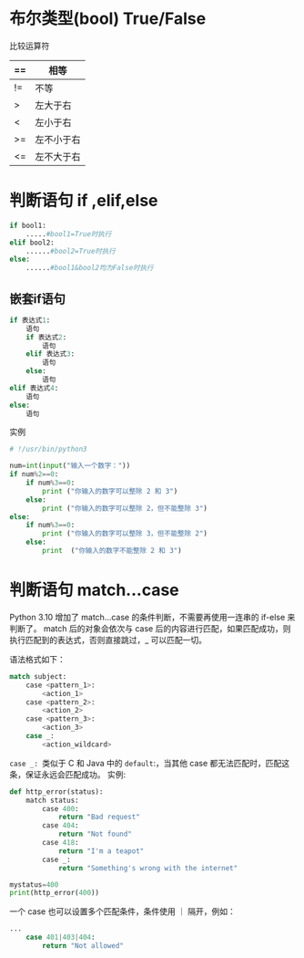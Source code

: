 # 布尔类型(bool) True/False

比较运算符

| ==  | 相等    |
| --- | ----- |
| !=  | 不等    |
| >   | 左大于右  |
| <   | 左小于右  |
| >=  | 左不小于右 |
| <=  | 左不大于右 |

# 判断语句 if ,elif,else

```python
if bool1:
    .....#bool1=True时执行
elif bool2:
    ......#bool2=True时执行
else:
    ......#bool1&bool2均为False时执行
```

## 嵌套if语句

```python
if 表达式1:
    语句
    if 表达式2:
        语句
    elif 表达式3:
        语句
    else:
        语句
elif 表达式4:
    语句
else:
    语句
```

实例

```python
# !/usr/bin/python3

num=int(input("输入一个数字："))
if num%2==0:
    if num%3==0:
        print ("你输入的数字可以整除 2 和 3")
    else:
        print ("你输入的数字可以整除 2，但不能整除 3")
else:
    if num%3==0:
        print ("你输入的数字可以整除 3，但不能整除 2")
    else:
        print  ("你输入的数字不能整除 2 和 3")
```

# 判断语句 match...case

Python 3.10 增加了 match...case 的条件判断，不需要再使用一连串的 if-else 来判断了。
match 后的对象会依次与 case 后的内容进行匹配，如果匹配成功，则执行匹配到的表达式，否则直接跳过，_ 可以匹配一切。

语法格式如下：

```python
match subject:
    case <pattern_1>:
        <action_1>
    case <pattern_2>:
        <action_2>
    case <pattern_3>:
        <action_3>
    case _:
        <action_wildcard>
```
`case _: `类似于 C 和 Java 中的 `default`:，当其他 case 都无法匹配时，匹配这条，保证永远会匹配成功。
实例:
```python
def http_error(status):
    match status:
        case 400:
            return "Bad request"
        case 404:
            return "Not found"
        case 418:
            return "I'm a teapot"
        case _:
            return "Something's wrong with the internet"

mystatus=400
print(http_error(400))
```
一个 case 也可以设置多个匹配条件，条件使用 ｜ 隔开，例如：
```python
...
    case 401|403|404:
        return "Not allowed"
```